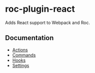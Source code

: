 # roc-plugin-react
Adds React support to Webpack and Roc.

## Documentation
- [Actions](/packages/roc-plugin-react/docs/Actions.md)
- [Commands](/packages/roc-plugin-react/docs/Commands.md)
- [Hooks](/packages/roc-plugin-react/docs/Hooks.md)
- [Settings](/packages/roc-plugin-react/docs/Settings.md)
